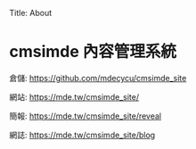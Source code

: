 Title: About

# cmsimde 內容管理系統

倉儲: <a href="https://github.com/41123235/cd2024">https://github.com/mdecycu/cmsimde_site</a>

網站: <a href="https://41123235.github.io/cd2024/content/index.html">https://mde.tw/cmsimde_site/</a>

簡報: <a href="https://41123235.github.io/cd2024/reveal">https://mde.tw/cmsimde_site/reveal</a>

網誌: <a href="https://41123235.github.io/cd2024/blog">https://mde.tw/cmsimde_site/blog</a>








